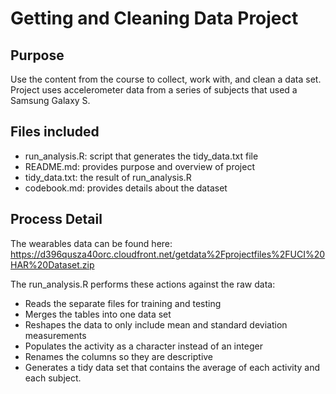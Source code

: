 # Getting and Cleaning Data Project

## Purpose

Use the content from the course to collect, work with, and clean a data set. Project uses accelerometer data from a series of subjects that used a Samsung Galaxy S.

## Files included
- run_analysis.R: script that generates the tidy_data.txt file
- README.md: provides purpose and overview of project
- tidy_data.txt: the result of run_analysis.R
- codebook.md: provides details about the dataset

## Process Detail

The wearables data can be found here: https://d396qusza40orc.cloudfront.net/getdata%2Fprojectfiles%2FUCI%20HAR%20Dataset.zip

The run_analysis.R performs these actions against the raw data:
- Reads the separate files for training and testing
- Merges the tables into one data set
- Reshapes the data to only include mean and standard deviation measurements
- Populates the activity as a character instead of an integer
- Renames the columns so they are descriptive
- Generates a tidy data set that contains the average of each activity and each subject.

